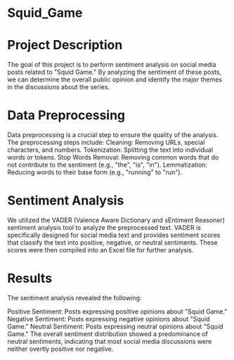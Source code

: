 # Squid_Game

# Project Description
The goal of this project is to perform sentiment analysis on social media posts related to "Squid Game." By analyzing the sentiment of these posts, we can determine the overall public opinion and identify the major themes in the discussions about the series.

# Data Preprocessing

Data preprocessing is a crucial step to ensure the quality of the analysis. The preprocessing steps include:
Cleaning: Removing URLs, special characters, and numbers.
Tokenization: Splitting the text into individual words or tokens.
Stop Words Removal: Removing common words that do not contribute to the sentiment (e.g., "the", "is", "in").
Lemmatization: Reducing words to their base form (e.g., "running" to "run").

# Sentiment Analysis
We utilized the VADER (Valence Aware Dictionary and sEntiment Reasoner) sentiment analysis tool to analyze the preprocessed text. VADER is specifically designed for social media text and provides sentiment scores that classify the text into positive, negative, or neutral sentiments. These scores were then compiled into an Excel file for further analysis.

# Results
The sentiment analysis revealed the following:

Positive Sentiment: Posts expressing positive opinions about "Squid Game."
Negative Sentiment: Posts expressing negative opinions about "Squid Game."
Neutral Sentiment: Posts expressing neutral opinions about "Squid Game."
The overall sentiment distribution showed a predominance of neutral sentiments, indicating that most social media discussions were neither overtly positive nor negative.
